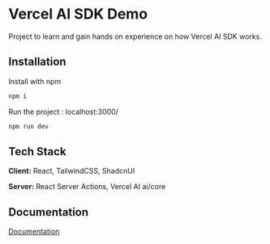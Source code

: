 # Vercel AI SDK Demo

Project to learn and gain hands on experience on how Vercel AI SDK works.

## Installation

Install with npm

```bash
npm i
```

Run the project : localhost:3000/

```bash
npm run dev
```

## Tech Stack

**Client:** React, TailwindCSS, ShadcnUI

**Server:** React Server Actions, Vercel AI ai/core

## Documentation

[Documentation](https://sdk.vercel.ai/docs/ai-sdk-rsc/streaming-react-components)

